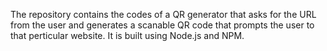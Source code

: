 The repository contains the codes of a QR generator that asks for the URL from the user and generates a scanable QR code that prompts the user to that perticular website. 
It is built using Node.js and NPM. 

